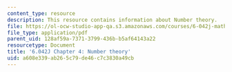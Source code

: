 ```yaml
---
content_type: resource
description: This resource contains information about Number theory.
file: https://ol-ocw-studio-app-qa.s3.amazonaws.com/courses/6-042j-mathematics-for-computer-science-fall-2010/a608e339ab265c79de46c7c3830a49cb_MIT6_042JF10_chap04.pdf
file_type: application/pdf
parent_uid: 128af59a-7371-3799-436b-b5af64143a22
resourcetype: Document
title: '6.042J Chapter 4: Number theory'
uid: a608e339-ab26-5c79-de46-c7c3830a49cb
---
```

